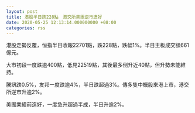 ```yaml
---
layout: post
title: 港股半日跌228點　港交所美團逆市造好
date: 2020-05-25 12:13:14.000000000 +08:00
categories: rss
---
```


港股走勢反覆，恒指半日收報22701點，跌228點，跌幅1%。半日主板成交額661億元。

大市初段一度跌逾400點，低見22519點，其後最多倒升近40點，但升勢未能維持。

騰訊跌0.5%，友邦一度跌逾4%，半日跌超過3%。傳多隻中概股來港上市，港交所逆市升逾2%。

美團業績前造好，一度急升超過半成，半日升逾2%。
